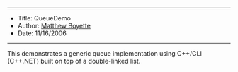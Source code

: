 *******************************************************************

* Title:  QueueDemo
* Author: [Matthew Boyette](mailto:Dyndrilliac@gmail.com)
* Date:   11/16/2006

*******************************************************************

This demonstrates a generic queue implementation using C++/CLI (C++.NET) built on top of a double-linked list.